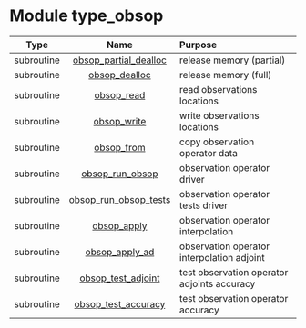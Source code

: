 # Module type_obsop

| Type | Name | Purpose |
| :--: | :--: | :---------- |
| subroutine | [obsop_partial_dealloc](https://github.com/JCSDA/saber/tree/develop/src/saber/bump/type_obsop.F90#L65) | release memory (partial) |
| subroutine | [obsop_dealloc](https://github.com/JCSDA/saber/tree/develop/src/saber/bump/type_obsop.F90#L82) | release memory (full) |
| subroutine | [obsop_read](https://github.com/JCSDA/saber/tree/develop/src/saber/bump/type_obsop.F90#L101) | read observations locations |
| subroutine | [obsop_write](https://github.com/JCSDA/saber/tree/develop/src/saber/bump/type_obsop.F90#L145) | write observations locations |
| subroutine | [obsop_from](https://github.com/JCSDA/saber/tree/develop/src/saber/bump/type_obsop.F90#L189) | copy observation operator data |
| subroutine | [obsop_run_obsop](https://github.com/JCSDA/saber/tree/develop/src/saber/bump/type_obsop.F90#L229) | observation operator driver |
| subroutine | [obsop_run_obsop_tests](https://github.com/JCSDA/saber/tree/develop/src/saber/bump/type_obsop.F90#L357) | observation operator tests driver |
| subroutine | [obsop_apply](https://github.com/JCSDA/saber/tree/develop/src/saber/bump/type_obsop.F90#L392) | observation operator interpolation |
| subroutine | [obsop_apply_ad](https://github.com/JCSDA/saber/tree/develop/src/saber/bump/type_obsop.F90#L425) | observation operator interpolation adjoint |
| subroutine | [obsop_test_adjoint](https://github.com/JCSDA/saber/tree/develop/src/saber/bump/type_obsop.F90#L461) | test observation operator adjoints accuracy |
| subroutine | [obsop_test_accuracy](https://github.com/JCSDA/saber/tree/develop/src/saber/bump/type_obsop.F90#L504) | test observation operator accuracy |
